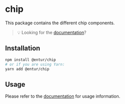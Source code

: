 # chip

This package contains the different chip components.

> 💡 Looking for the [documentation](https://design.entur.no/komponenter/skjemaelementer/chip)?

## Installation

```sh
npm install @entur/chip
# or if you are using Yarn:
yarn add @entur/chip
```

## Usage

Please refer to the [documentation](https://design.entur.no/komponenter/skjemaelementer/chip) for usage information.
